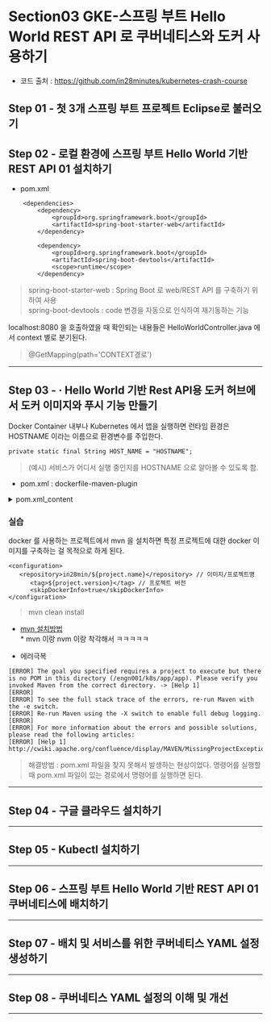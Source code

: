 # Section03 GKE-스프링 부트 Hello World REST API 로 쿠버네티스와 도커 사용하기
* 코드 출처 : https://github.com/in28minutes/kubernetes-crash-course
## Step 01 - 첫 3개 스프링 부트 프로젝트 Eclipse로 불러오기
## Step 02 - 로컬 환경에 스프링 부트 Hello World 기반 REST API 01 설치하기
* pom.xml 
```
	<dependencies>
		<dependency>
			<groupId>org.springframework.boot</groupId>
			<artifactId>spring-boot-starter-web</artifactId>
		</dependency>

		<dependency>
			<groupId>org.springframework.boot</groupId>
			<artifactId>spring-boot-devtools</artifactId>
			<scope>runtime</scope>
		</dependency>

```   
> spring-boot-starter-web : Spring Boot 로 web/REST API 를 구축하기 위하여 사용   
> spring-boot-devtools : code 변경을 자동으로 인식하여 재기동하는 기능   

localhost:8080 을 호출하였을 때 확인되는 내용들은 HelloWorldController.java 에서 context 별로 분기된다.   
> @GetMapping(path='CONTEXT경로')   
---
## Step 03 - · Hello World 기반 Rest API용 도커 허브에서 도커 이미지와 푸시 기능 만들기   

Docker Container 내부나 Kubernetes 에서 앱을 실행하면 런타임 환경은 HOSTNAME 이라는 이름으로 환경변수를 주입한다.   
```
private static final String HOST_NAME = "HOSTNAME";
```
> (예시) 서비스가 어디서 실행 중인지를 HOSTNAME 으로 알아볼 수 있도록 함.   

* pom.xml : dockerfile-maven-plugin
<details>
<summary>pom.xml_content</summary>

```
<build>
...(중략)...

			<!-- Docker -->
			<plugin>
				<groupId>com.spotify</groupId>
				<artifactId>dockerfile-maven-plugin</artifactId>
				<version>1.4.6</version>
				<executions>
					<execution>
						<id>default</id>
						<goals>
							<goal>build</goal>
							<!-- <goal>push</goal> -->
						</goals>
					</execution>
				</executions>
				<configuration>
					<repository>in28min/${project.name}</repository>
					<tag>${project.version}</tag>
					<skipDockerInfo>true</skipDockerInfo>
				</configuration>
			</plugin>

		</plugins>

	</build>
```
</details>   

### 실습

docker 를 사용하는 프로젝트에서 mvn 을 설치하면 특정 프로젝트에 대한 docker 이미지를 구축하는 걸 목적으로 하게 된다.

```
<configuration>
   <repository>in28min/${project.name}</repository> // 이미지/프로젝트명
      <tag>${project.version}</tag> // 프로젝트 버전
      <skipDockerInfo>true</skipDockerInfo>
</configuration>
```

> mvn clean install   
* [mvn 설치방법](https://github.com/ormazed/ormazed.github.io/blob/main/work/info/install_tip.md)   
	    * mvn 이랑 nvm 이랑 착각해서 ㅋㅋㅋㅋㅋ   

* 에러극복   
```
[ERROR] The goal you specified requires a project to execute but there is no POM in this directory (/engn001/k8s/app/app). Please verify you invoked Maven from the correct directory. -> [Help 1]
[ERROR]
[ERROR] To see the full stack trace of the errors, re-run Maven with the -e switch.
[ERROR] Re-run Maven using the -X switch to enable full debug logging.
[ERROR]
[ERROR] For more information about the errors and possible solutions, please read the following articles:
[ERROR] [Help 1] http://cwiki.apache.org/confluence/display/MAVEN/MissingProjectException

```
> 해결방법 :
> pom.xml 파일을 찾지 못해서 발생하는 현상이었다.
> 명령어를 실행할 때 pom.xml 파일이 있는 경로에서 명령어를 실행하면 된다.


---
## Step 04 - 구글 클라우드 설치하기
---
## Step 05 - Kubectl 설치하기
---
## Step 06 - 스프링 부트 Hello World 기반 REST API 01 쿠버네티스에 배치하기
---
## Step 07 - 배치 및 서비스를 위한 쿠버네티스 YAML 설정 생성하기
---
## Step 08 - 쿠버네티스 YAML 설정의 이해 및 개선
---
